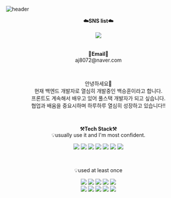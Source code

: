 
![header](https://capsule-render.vercel.app/api?type=waving&color=auto&height=300&section=header&text=Welcome!😊&desc=This%20is%20Sumin%20playground.%20&fontSize=90&descSize=30&fontColor=ffffff&fontAlignY=40)






<p align="center">
    <Strong>☁️SNS list☁️</Strong><br><br>
    <a href="https://www.instagram.com/100__hxxn" target="_blank"><img src="https://img.shields.io/badge/Instagram-E4405F?logo=Instagram&logoColor=white"/></a>
    <br>
<br><br>
<Strong>📧Email📧</Strong><br>aj8072@naver.com<br>
</p>

<br>

<p align="center">
안녕하세요👐<br>
현재 백엔드 개발자로 열심히 개발중인 백승훈이라고 합니다.<br>
프론트도 계속해서 배우고 있어 풀스택 개발자가 되고 싶습니다.<br> 
협업과 배움을 중요시하며 하루하루 열심히 성장하고 있습니다!!<br>
</p>

<br>

<p align="center">
    <Strong>⚒️Tech Stack⚒️</Strong><br>
    💡usually use it and I'm most confident.
</p>

<p align="center" display="inline-block">
    <img src="https://img.shields.io/badge/spring-6DB33F?style=for-the-badge&logo=spring&logoColor=white"/>
    <img src="https://img.shields.io/badge/spring Security-6DB33F?style=for-the-badge&logo=springsecurity&logoColor=white"/>
    <img src="https://img.shields.io/badge/JavaScript-F7DF1E?style=for-the-badge&logo=JavaScript&logoColor=white"/>
    <img src="https://img.shields.io/badge/css3-1572B6?style=for-the-badge&logo=css3&logoColor=white"/>
    <img src="https://img.shields.io/badge/HTML5-E34F26?style=for-the-badge&logo=HTML5&logoColor=white"/>
    <img src="https://img.shields.io/badge/jquery-0769AD?style=for-the-badge&logo=jquery&logoColor=white">
    <img src="https://img.shields.io/badge/java-007396?style=for-the-badge&logo=java&logoColor=white">
</p><br>

<p align="center">
    💡used at least once
</p>

<p align="center" display="inline-block">
  <img src="https://img.shields.io/badge/KAKAO-FFCD00?style=for-the-badge&logo=kakao&logoColor=white"/>
  <img src="https://img.shields.io/badge/PortOne-FF6633?style=for-the-badge&logo=passport&logoColor=white"/>
  <img src="https://img.shields.io/badge/springboot-6DB33F?style=for-the-badge&logo=springboot&logoColor=white"/>
  <img src="https://img.shields.io/badge/intellijidea-000000?style=for-the-badge&logo=intellijidea&logoColor=white"/>
  <img src="https://img.shields.io/badge/git-F05032?style=for-the-badge&logo=git&logoColor=white">
    <br>
  <img src="https://img.shields.io/badge/github-181717?style=for-the-badge&logo=github&logoColor=white"/>
  <img src="https://img.shields.io/badge/MySQL-4479A1?style=for-the-badge&logo=MySQL&logoColor=white"/>
  <img src="https://img.shields.io/badge/Chart.js-FF6384?style=for-the-badge&logo=Chart.js&logoColor=white"/>
  <img src="https://img.shields.io/badge/apachetomcat-F8DC75?style=for-the-badge&logo=apachetomcat&logoColor=white"/>
  <img src="https://img.shields.io/badge/bootstrap-7952B3?style=for-the-badge&logo=bootstrap&logoColor=white"/>
</p>





<br>

